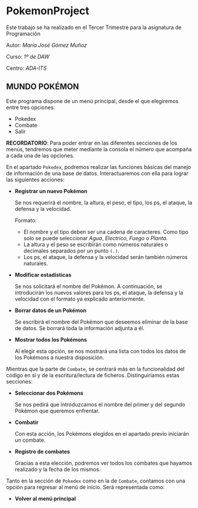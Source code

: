 # PokemonProject
 
Este trabajo se ha realizado en el Tercer Trimestre para la asignatura de Programación

Autor: *María José Gómez Muñoz*

Curso: *1º de DAW*

Centro: *ADA-ITS*


## MUNDO POKÉMON

Este programa dispone de un menú principal, desde el que elegiremos entre tres opciones:
- Pokedex
- Combate
- Salir


**RECORDATORIO**: Para poder entrar en las diferentes secciones de los menús, tendremos que meter mediante la consola el número que acompaña a cada una de las opciones.


En el apartado `Pokedex`, podremos realizar las funciones básicas del manejo de información de una base de datos.
Interactuaremos con ella para lograr las siguientes acciones:
- **Registrar un nuevo Pokémon**
    
    Se nos requerirá el nombre, la altura, el peso, el tipo, los ps, el ataque, la defensa y la velocidad.
    
    Formato:
       
    - El nombre y el tipo deben ser una cadena de caracteres. Como tipo solo se puede seleccionar *Agua*, *Electrico*, *Fuego* o *Planta*.
    - La altura y el peso se escribirán como números naturales o decimales separados por un punto `(.)`.
    - Los ps, el ataque, la defensa y la velocidad serán también números naturales.

- **Modificar estadísticas**

    Se nos solicitará el nombre del Pokémon. A continuación, se introducirán los nuevos valores para los ps, el ataque, la defensa y la velocidad con el formato ya explicado anteriormente.

- **Borrar datos de un Pokémon**

    Se escribirá el nombre del Pokémon que deseemos eliminar de la base de datos. Se borrará toda la información adjunta a él.

- **Mostrar todos los Pokémons**

    Al elegir esta opción, se nos mostrará una lista con todos los datos de los Pokémons a nuestra disposición.


Mientras que la parte de `Combate`, se centrará más en la funcionalidad del código en sí y de la escritura/lectura de ficheros.
Distinguiríamos estas secciones:
- **Seleccionar dos Pokémons**

    Se nos pedirá que introduzcamos el nombre del primer y del segundo Pokémon que queremos enfrentar.

- **Combatir**

    Con esta acción, los Pokémons elegidos en el apartado previo iniciarán un combate.
    
- **Registro de combates**

    Gracias a esta elección, podremos ver todos los combates que hayamos realizado y la fecha de los mismos.


Tanto en la sección de `Pokedex` como en la de `Combate`, contamos con una opción para regresar al menú de inicio. Será representada como:
- **Volver al menú principal**